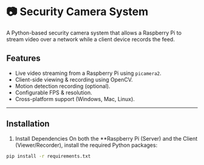 # 📷 Security Camera System

A Python-based security camera system that allows a Raspberry Pi to stream video over a network while a client device records the feed.

## Features
- Live video streaming from a Raspberry Pi using `picamera2`.
- Client-side viewing & recording using OpenCV.
- Motion detection recording (optional).
- Configurable FPS & resolution.
- Cross-platform support (Windows, Mac, Linux).

---

## Installation
1. Install Dependencies
On both the **Raspberry Pi (Server) and the Client (Viewer/Recorder), install the required Python packages:

```bash
pip install -r requirements.txt
